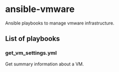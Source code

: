# ansible-vmware

Ansible playbooks to manage vmware infrastructure.

## List of playbooks

### get_vm_settings.yml

Get summary information about a VM.
